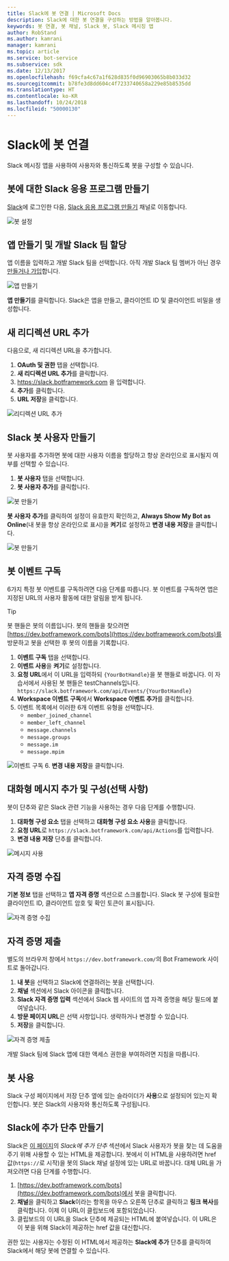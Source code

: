 ```yaml
---
title: Slack에 봇 연결 | Microsoft Docs
description: Slack에 대한 봇 연결을 구성하는 방법을 알아봅니다.
keywords: 봇 연결, 봇 채널, Slack 봇, Slack 메시징 앱
author: RobStand
ms.author: kamrani
manager: kamrani
ms.topic: article
ms.service: bot-service
ms.subservice: sdk
ms.date: 12/13/2017
ms.openlocfilehash: f69cfa4c67a1f628d835f0d96903065b8b033d32
ms.sourcegitcommit: b78fe3d8dd604c4f7233740658a229e85b8535dd
ms.translationtype: HT
ms.contentlocale: ko-KR
ms.lasthandoff: 10/24/2018
ms.locfileid: "50000130"
---
```

# <a name="connect-a-bot-to-slack"></a>Slack에 봇 연결

Slack 메시징 앱을 사용하여 사용자와 통신하도록 봇을 구성할 수 있습니다.

## <a name="create-a-slack-application-for-your-bot"></a>봇에 대한 Slack 응용 프로그램 만들기

[Slack](https://slack.com/signin)에 로그인한 다음, [Slack 응용 프로그램 만들기](https://api.slack.com/apps) 채널로 이동합니다.

![봇 설정](~/media/channels/slack-NewApp.png)

## <a name="create-an-app-and-assign-a-development-slack-team"></a>앱 만들기 및 개발 Slack 팀 할당

앱 이름을 입력하고 개발 Slack 팀을 선택합니다. 아직 개발 Slack 팀 멤버가 아닌 경우 [만들거나 가입](https://slack.com/)합니다.

![앱 만들기](~/media/channels/slack-CreateApp.png)

**앱 만들기**를 클릭합니다. Slack은 앱을 만들고, 클라이언트 ID 및 클라이언트 비밀을 생성합니다.

## <a name="add-a-new-redirect-url"></a>새 리디렉션 URL 추가

다음으로, 새 리디렉션 URL을 추가합니다.

1. **OAuth 및 권한** 탭을 선택합니다.
2. **새 리디렉션 URL 추가**를 클릭합니다.
3. https://slack.botframework.com 을 입력합니다.
4. **추가**를 클릭합니다.
5. **URL 저장**을 클릭합니다.

![리디렉션 URL 추가](~/media/channels/slack-RedirectURL.png)

## <a name="create-a-slack-bot-user"></a>Slack 봇 사용자 만들기

봇 사용자를 추가하면 봇에 대한 사용자 이름을 할당하고 항상 온라인으로 표시될지 여부를 선택할 수 있습니다.

1. **봇 사용자** 탭을 선택합니다.
2. **봇 사용자 추가**를 클릭합니다.

![봇 만들기](~/media/channels/slack-CreateBot.png)

**봇 사용자 추가**를 클릭하여 설정이 유효한지 확인하고, **Always Show My Bot as Online**(내 봇을 항상 온라인으로 표시)을 **켜기**로 설정하고 **변경 내용 저장**을 클릭합니다.

![봇 만들기](~/media/channels/slack-CreateApp-AddBotUser.png)

## <a name="subscribe-to-bot-events"></a>봇 이벤트 구독

6가지 특정 봇 이벤트를 구독하려면 다음 단계를 따릅니다. 봇 이벤트를 구독하면 앱은 지정된 URL의 사용자 활동에 대한 알림을 받게 됩니다.

> [!TIP]
> 봇 핸들은 봇의 이름입니다. 봇의 핸들을 찾으려면 [https://dev.botframework.com/bots](https://dev.botframework.com/bots)를 방문하고 봇을 선택한 후 봇의 이름을 기록합니다.

1. **이벤트 구독** 탭을 선택합니다.
2. **이벤트 사용**을 **켜기**로 설정합니다.
3. **요청 URL**에서 이 URL을 입력하되 `{YourBotHandle}`을 봇 핸들로 바꿉니다. 이 자습서에서 사용된 봇 핸들은 testChannels입니다.
        `https://slack.botframework.com/api/Events/{YourBotHandle}`
4. **Workspace 이벤트 구독**에서 **Workspace 이벤트 추가**를 클릭합니다.
5. 이벤트 목록에서 이러한 6개 이벤트 유형을 선택합니다.
    * `member_joined_channel`
    * `member_left_channel`
    * `message.channels`
    * `message.groups`
    * `message.im`
    * `message.mpim`

![이벤트 구독](~/media/channels/slack-SubscribeEvents.png)
6. **변경 내용 저장**을 클릭합니다.

## <a name="add-and-configure-interactive-messages-optional"></a>대화형 메시지 추가 및 구성(선택 사항)

봇이 단추와 같은 Slack 관련 기능을 사용하는 경우 다음 단계를 수행합니다.

1. **대화형 구성 요소** 탭을 선택하고 **대화형 구성 요소 사용**을 클릭합니다.
2. **요청 URL**로 `https://slack.botframework.com/api/Actions`를 입력합니다.
3. **변경 내용 저장** 단추를 클릭합니다.

![메시지 사용](~/media/channels/slack-MessageURL.png)

## <a name="gather-credentials"></a>자격 증명 수집

**기본 정보** 탭을 선택하고 **앱 자격 증명** 섹션으로 스크롤합니다.
Slack 봇 구성에 필요한 클라이언트 ID, 클라이언트 암호 및 확인 토큰이 표시됩니다.

![자격 증명 수집](~/media/channels/slack-AppCredentials.png)

## <a name="submit-credentials"></a>자격 증명 제출

별도의 브라우저 창에서 `https://dev.botframework.com/`의 Bot Framework 사이트로 돌아갑니다.

1. **내 봇**을 선택하고 Slack에 연결하려는 봇을 선택합니다.
2. **채널** 섹션에서 Slack 아이콘을 클릭합니다.
3. **Slack 자격 증명 입력** 섹션에서 Slack 웹 사이트의 앱 자격 증명을 해당 필드에 붙여넣습니다.
4. **방문 페이지 URL**은 선택 사항입니다. 생략하거나 변경할 수 있습니다.
5. **저장**을 클릭합니다.

![자격 증명 제출](~/media/channels/slack-SubmitCredentials.png)

개발 Slack 팀에 Slack 앱에 대한 액세스 권한을 부여하려면 지침을 따릅니다.

## <a name="enable-the-bot"></a>봇 사용

Slack 구성 페이지에서 저장 단추 옆에 있는 슬라이더가 **사용**으로 설정되어 있는지 확인합니다.
봇은 Slack의 사용자와 통신하도록 구성됩니다.

## <a name="create-an-add-to-slack-button"></a>Slack에 추가 단추 만들기

Slack은 [이 페이지](https://api.slack.com/docs/slack-button)의 *Slack에 추가 단추* 섹션에서 Slack 사용자가 봇을 찾는 데 도움을 주기 위해 사용할 수 있는 HTML을 제공합니다.
봇에서 이 HTML을 사용하려면 href 값(`https://`로 시작)을 봇의 Slack 채널 설정에 있는 URL로 바꿉니다.
대체 URL을 가져오려면 다음 단계를 수행합니다.

1. [https://dev.botframework.com/bots](https://dev.botframework.com/bots)에서 봇을 클릭합니다.
2. **채널**을 클릭하고 **Slack**이라는 항목을 마우스 오른쪽 단추로 클릭하고 **링크 복사**를 클릭합니다. 이제 이 URL이 클립보드에 포함되었습니다.
3. 클립보드의 이 URL을 Slack 단추에 제공되는 HTML에 붙여넣습니다. 이 URL은 이 봇을 위해 Slack이 제공하는 href 값을 대신합니다.

권한 있는 사용자는 수정된 이 HTML에서 제공하는 **Slack에 추가** 단추를 클릭하여 Slack에서 해당 봇에 연결할 수 있습니다.
